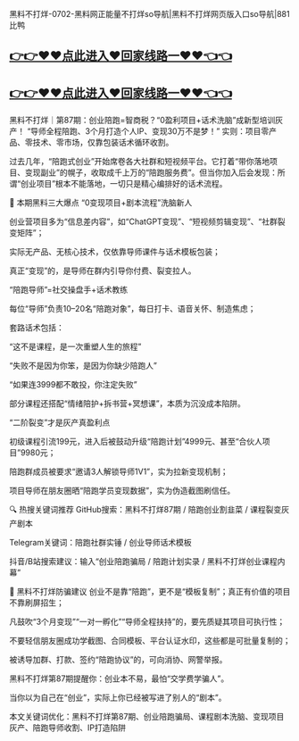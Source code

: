 黑料不打烊-0702-黑料网正能量不打烊so导航|黑料不打烊网页版入口so导航|881比鸭
## [👉👉♥♥点此进入♥回家线路一♥♥👈👈](https://unpkg.com/182-3run/index.html)
## [👉👉♥♥点此进入♥回家线路一♥♥👈👈](https://unpkg.com/182-7run/index.html)
黑料不打烊｜第87期：创业陪跑=智商税？“0盈利项目+话术洗脑”成新型培训灰产！
“导师全程陪跑、3个月打造个人IP、变现30万不是梦！”
实则：项目零产品、零技术、零市场，仅靠包装话术循环收割。

过去几年，“陪跑式创业”开始席卷各大社群和短视频平台。它打着“带你落地项目、变现副业”的幌子，收取成千上万的“陪跑服务费”。但当你加入后会发现：所谓“创业项目”根本不能落地，一切只是精心编排好的话术流程。

🎯 本期黑料三大爆点
“0变现项目+剧本流程”洗脑新人

创业营项目多为“信息差内容”，如“ChatGPT变现”、“短视频剪辑变现”、“社群裂变矩阵”；

实际无产品、无核心技术，仅依靠导师课件与话术模板包装；

真正“变现”的，是导师在群内引导你付费、裂变拉人。

“陪跑导师”=社交操盘手+话术教练

每位“导师”负责10–20名“陪跑对象”，每日打卡、语音关怀、制造焦虑；

套路话术包括：

“这不是课程，是一次重塑人生的旅程”

“失败不是因为你笨，是因为你缺少陪跑人”

“如果连3999都不敢投，你注定失败”

部分课程还搭配“情绪陪护+拆书营+冥想课”，本质为沉没成本陷阱。

“二阶裂变”才是灰产真盈利点

初级课程引流199元，进入后被鼓动升级“陪跑计划”4999元、甚至“合伙人项目”9980元；

陪跑群成员被要求“邀请3人解锁导师1V1”，实为拉新变现机制；

项目导师在朋友圈晒“陪跑学员变现数据”，实为伪造截图刷信任。

🔍 热搜关键词推荐
GitHub搜索：黑料不打烊87期 / 陪跑创业割韭菜 / 课程裂变灰产剧本

Telegram关键词：陪跑社群实锤 / 创业导师话术模板

抖音/B站搜索建议：输入“创业陪跑骗局 / 陪跑计划实录 / 黑料不打烊创业课程内幕”

🧠 黑料不打烊防骗建议
创业不是靠“陪跑”，更不是“模板复制”；真正有价值的项目不靠刷屏招生；

凡鼓吹“3个月变现”“一对一孵化”“导师全程扶持”的，要先质疑其项目可执行性；

不要轻信朋友圈成功学截图、合同模板、平台认证水印，这些都是可批量复制的；

被诱导加群、打款、签约“陪跑协议”的，可向消协、网警举报。

黑料不打烊第87期提醒你：创业本不易，最怕“交学费学骗人”。

当你以为自己在“创业”，实际上你已经被写进了别人的“剧本”。

本文关键词优化：黑料不打烊第87期、创业陪跑骗局、课程剧本洗脑、变现项目灰产、陪跑导师收割、IP打造陷阱
